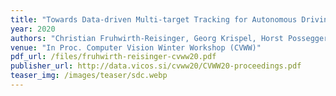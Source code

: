 ```yaml
---
title: "Towards Data-driven Multi-target Tracking for Autonomous Driving"
year: 2020
authors: "Christian Fruhwirth-Reisinger, Georg Krispel, Horst Possegger, Horst Bischof"
venue: "In Proc. Computer Vision Winter Workshop (CVWW)"
pdf_url: /files/fruhwirth-reisinger-cvww20.pdf
publisher_url: http://data.vicos.si/cvww20/CVWW20-proceedings.pdf
teaser_img: /images/teaser/sdc.webp
---
```

